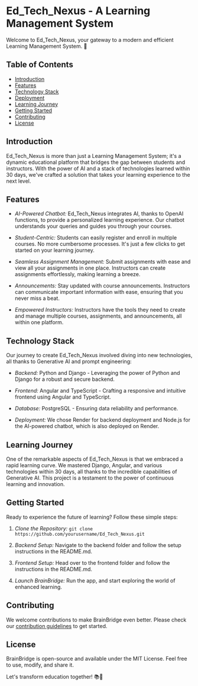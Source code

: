# Ed_Tech_Nexus - A Learning Management System

Welcome to Ed_Tech_Nexus, your gateway to a modern and efficient Learning Management System. 🚀

## Table of Contents
- [Introduction](#introduction)
- [Features](#features)
- [Technology Stack](#technology-stack)
- [Deployment](#deployment)
- [Learning Journey](#learning-journey)
- [Getting Started](#getting-started)
- [Contributing](#contributing)
- [License](#license)

## Introduction

Ed_Tech_Nexus is more than just a Learning Management System; it's a dynamic educational platform that bridges the gap between students and instructors. With the power of AI and a stack of technologies learned within 30 days, we've crafted a solution that takes your learning experience to the next level.

## Features

- *AI-Powered Chatbot:* Ed_Tech_Nexus integrates AI, thanks to OpenAI functions, to provide a personalized learning experience. Our chatbot understands your queries and guides you through your courses.

- *Student-Centric:* Students can easily register and enroll in multiple courses. No more cumbersome processes. It's just a few clicks to get started on your learning journey.

- *Seamless Assignment Management:* Submit assignments with ease and view all your assignments in one place. Instructors can create assignments effortlessly, making learning a breeze.

- *Announcements:* Stay updated with course announcements. Instructors can communicate important information with ease, ensuring that you never miss a beat.

- *Empowered Instructors:* Instructors have the tools they need to create and manage multiple courses, assignments, and announcements, all within one platform.

## Technology Stack

Our journey to create Ed_Tech_Nexus involved diving into new technologies, all thanks to Generative AI and prompt engineering:

- *Backend:* Python and Django - Leveraging the power of Python and Django for a robust and secure backend.

- *Frontend:* Angular and TypeScript - Crafting a responsive and intuitive frontend using Angular and TypeScript.

- *Database:* PostgreSQL - Ensuring data reliability and performance.

- *Deployment:* We chose Render for backend deployment and Node.js for the AI-powered chatbot, which is also deployed on Render.

## Learning Journey

One of the remarkable aspects of Ed_Tech_Nexus is that we embraced a rapid learning curve. We mastered Django, Angular, and various technologies within 30 days, all thanks to the incredible capabilities of Generative AI. This project is a testament to the power of continuous learning and innovation.

## Getting Started

Ready to experience the future of learning? Follow these simple steps:

1. *Clone the Repository:* `git clone https://github.com/yourusername/Ed_Tech_Nexus.git`

2. *Backend Setup:* Navigate to the backend folder and follow the setup instructions in the README.md.

3. *Frontend Setup:* Head over to the frontend folder and follow the instructions in the README.md.

4. *Launch BrainBridge:* Run the app, and start exploring the world of enhanced learning.

## Contributing

We welcome contributions to make BrainBridge even better. Please check our [contribution guidelines](CONTRIBUTING.md) to get started.

## License

BrainBridge is open-source and available under the MIT License. Feel free to use, modify, and share it.

Let's transform education together! 📚🌟
